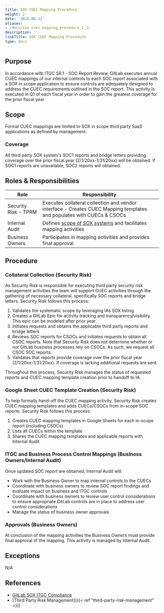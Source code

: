 ```yaml
---
title: SOX CUEC Mapping Procedure
weight: 2
date: '2025-06-12'
aliases:
- /docs/sox_cuec_mapping_procedure_1_1/
description: ''
linkTitle: SOX CUEC Mapping Procedure
type: docs
---
```


## Purpose

In accordance with ITGC SR.1 - SOC Report Review, GitLab executes annual CUEC mappings of our internal controls to each SOC report associated with a SOX in scope application to ensure controls are adequately designed to address the CUEC requirements outlined in the SOC report. This activity is executed in Q1 of each fiscal year in order to gain the greatest coverage for the prior fiscal year.

## Scope

Formal CUEC mappings are limited to SOX in scope third party SaaS applications as defined by management.

### Coverage

All third party SOX system's SOC1 reports and bridge letters providing coverage over the prior fiscal year (2/1/20xx-1/31/20xx) will be obtained. If SOC1 reports are unavailable, SOC2 reports will obtained.

## Roles & Responsibilities

| Role | Responsibility |
| ------ | ------ |
| Security Risk - TPRM | Executes collateral collection and vendor interface - Creates CUEC Mapping templates and populates with CUECs & CSOCs |
| Internal Audit | Defines [scope of SOX systems](https://docs.google.com/spreadsheets/d/1ckVMp73RIMTVJYkVNf4OHc-QEXwS5Hxb3wGiXNlKouI/edit#gid=61580762) and facilitates mapping activities |
| Business Owners | Participates in mapping activities and provides final approval |

## Procedure

### Collateral Collection (Security Risk)

As Security Risk is responsible for executing third party security risk management activities the team will support CUEC activities through the gathering of necessary collateral, specifically SOC reports and bridge letters. Security Risk follows this process:

1. Validates the systematic scope by leveraging IAs SOX listing
1. Creates a GitLab Epic for activity tracking and transparency/visibility. This epic can be modeled after prior year.
1. Initiates requests and obtains the applicable third party reports and bridge letters
1. Reviews SOC reports for CSOCs and initiates requests to obtain all CSOC reports. Note that Security Risk does not determine whether or not GitLab business processes rely on CSOCs. As such, we request all CSOC SOC reports.
1. Validates that reports provide coverage over the prior fiscal year (2/1/20xx-1/31/20xx). If coverage is lacking additional requests are sent.

Throughout this process, Security Risk manages the status of requested reports and CUEC mapping template creation prior to handoff to IA.

### Google Sheet CUEC Template Creation (Security Risk)

To help formally hand-off the CUEC mapping activity, Security Risk creates CUEC mapping templates and adds CUECs/CSOCs from in-scope SOC reports. Security Risk follows this process:

1. Creates CUEC mapping templates in Google Sheets for each in-scope report (including CSOCs)
1. Lists all CUECs within the template
1. Shares the CUEC mapping templates and applicable reports with Internal Audit

### ITGC and Business Process Control Mappings (Business Owners/Internal Audit)

Once updated SOC report are obtained, Internal Audit will:

- Work with the Business Owner to map internal controls to the CUECs
- Coordinate with business owners to review SOC report findings and evaluate impact on business and ITGC controls
- Coordinate with business owners to review user control considerations to ensure appropriate GitLab controls are in place to address user control considerations
- Manage the status of business owner approvals

### Approvals (Business Owners)

At conclusion of the mapping activities the Business Owners must provide final approval of the mapping. This activity is managed by Internal Audit.

## Exceptions

N/A

## References

- [GitLab SOX ITGC Compliance](https://internal.gitlab.com/handbook/it/it-compliance/)
- [Third Party Risk Management]({{< ref "third-party-risk-management" >}})

